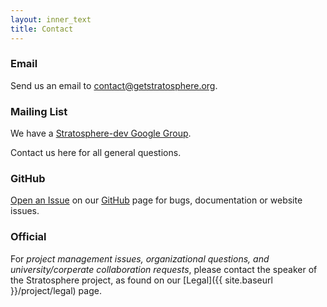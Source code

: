 ```yaml
---
layout: inner_text
title: Contact 
---
```


### Email

Send us an email to <a href="mailto:contact@getstratosphere.org">contact@getstratosphere.org</a>.

### Mailing List

We have a [Stratosphere-dev Google Group](https://groups.google.com/forum/#!forum/stratosphere-dev). 

Contact us here for all general questions.

### GitHub

[Open an Issue](https://github.com/stratosphere/stratosphere/issues) on our [GitHub](https://github.com/stratosphere/stratosphere) page for bugs, documentation or website issues.

### Official

For *project management issues, organizational questions, and university/corperate collaboration requests*, please contact the speaker of the Stratosphere project, as found on our [Legal]({{ site.baseurl }}/project/legal) page.
